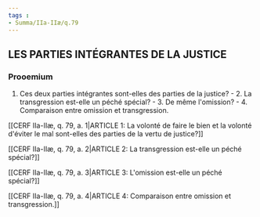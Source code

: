 ```yaml
---
tags : 
- Summa/IIa-IIæ/q.79
---
```


## LES PARTIES INTÉGRANTES DE LA JUSTICE

### Prooemium

1. Ces deux parties intégrantes sont-elles des parties de la justice? - 2. La transgression est-elle un péché spécial? - 3. De même l'omission? - 4. Comparaison entre omission et transgression. 

[[CERF IIa-IIæ, q. 79, a. 1|ARTICLE 1: La volonté de faire le bien et la volonté d'éviter le mal sont-elles des parties de la vertu de justice?]]

[[CERF IIa-IIæ, q. 79, a. 2|ARTICLE 2: La transgression est-elle un péché spécial?]]

[[CERF IIa-IIæ, q. 79, a. 3|ARTICLE 3: L'omission est-elle un péché spécial?]]

[[CERF IIa-IIæ, q. 79, a. 4|ARTICLE 4: Comparaison entre omission et transgression.]]

